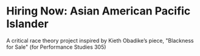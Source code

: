 # Hiring Now: Asian American Pacific Islander
A critical race theory project inspired by Kieth Obadike’s piece, "Blackness for Sale" (for Performance Studies 305)
